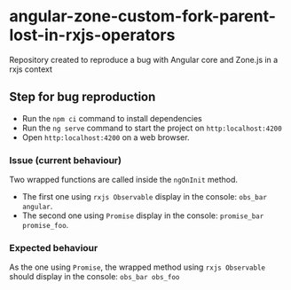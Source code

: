 # angular-zone-custom-fork-parent-lost-in-rxjs-operators
Repository created to reproduce a bug with Angular core and Zone.js in a rxjs context

## Step for bug reproduction
- Run the `npm ci` command to install dependencies
- Run the `ng serve` command to start the project on `http:localhost:4200`
- Open `http:localhost:4200` on a web browser.

### Issue (current behaviour)
Two wrapped functions are called inside the `ngOnInit` method.
- The first one using `rxjs Observable` display in the console: `obs_bar angular`.
- The second one using `Promise` display in the console: `promise_bar promise_foo`.

### Expected behaviour
As the one using `Promise`, the wrapped method using `rxjs Observable` should display in the console: `obs_bar obs_foo`
